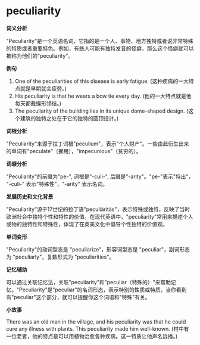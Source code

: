 # peculiarity

**词义分析**

  

"Peculiarity"是一个英语名词，它指的是一个人、事物、地方独特或者说非常特殊的特质或者重要特色。例如，有些人可能有独特发音的怪癖，那么这个怪癖就可以被称为他们的"peculiarity"。

  

**例句**

  

1.  One of the peculiarities of this disease is early fatigue. (这种疾病的一大特点就是早期就会疲劳。)
2.  His peculiarity is that he wears a bow tie every day. (他的一大特点就是他每天都戴蝶形领结。)
3.  The peculiarity of the building lies in its unique dome-shaped design. (这个建筑的独特之处在于它的独特的圆顶设计。)

  

**词根分析**

  

"Peculiarity"来源于拉丁词根"peculium"，表示"个人财产"。一些由此衍生出来的单词有"peculate"（挪用），"impecunious"（贫穷的）。

  

**词缀分析**

  

"Peculiarity"的前缀为"pe-", 词根是"-culi-", 后缀是"-arity"。"pe-"表示"特出"， "-culi-" 表示"特殊性"，"-arity" 表示名词。

  

**发展历史和文化背景**

  

"Peculiarity"源于17世纪的拉丁语"peculiāritās"，表示特殊或独特，反映了当时欧洲社会中独特个性和特性的价值。在现代英语中，"peculiarity"常用来描述个人或物的独特性和特殊性，体现了在英美文化中倡导个性独特的价值观。

  

**单词变形**

  

"Peculiarity"的动词型态是 "peculiarize"，形容词型态是 "peculiar"，副词形态为 "peculiarly"，复数形式为 "peculiarities"。

  

**记忆辅助**

  

可以通过关联记忆法，关联"peculiarity"和"peculiar（特殊的）"来帮助记忆。"Peculiarity"是"peculiar"的名词形态，表示特别的性质或特质。当你看到有"peculiar"这个部分，就可以提醒你这个词语和"特殊"有关。

  

**小故事**

  

There was an old man in the village, and his peculiarity was that he could cure any illness with plants. This peculiarity made him well-known. (村中有一位老者，他的特点是可以用植物治愈各种疾病。这一特质让他声名远播。)
